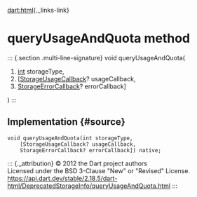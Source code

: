[dart:html](../../dart-html/dart-html-library){._links-link}

queryUsageAndQuota method
=========================

::: {.section .multi-line-signature}
void queryUsageAndQuota(

1.  [int](../../dart-core/int-class) storageType,
2.  \[[StorageUsageCallback](../storageusagecallback)? usageCallback,
3.  [StorageErrorCallback](../storageerrorcallback)? errorCallback\]

)
:::

Implementation {#source}
--------------

``` {.language-dart data-language="dart"}
void queryUsageAndQuota(int storageType,
    [StorageUsageCallback? usageCallback,
    StorageErrorCallback? errorCallback]) native;
```

::: {._attribution}
© 2012 the Dart project authors\
Licensed under the BSD 3-Clause \"New\" or \"Revised\" License.\
<https://api.dart.dev/stable/2.18.5/dart-html/DeprecatedStorageInfo/queryUsageAndQuota.html>
:::
